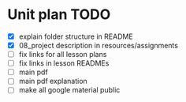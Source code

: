 # Unit plan TODO

- [x] explain folder structure in README
- [x] 08_project description in resources/assignments
- [ ] fix links for all lesson plans
- [ ] fix links in lesson READMEs
- [ ] main pdf
- [ ] main pdf explanation
- [ ] make all google material public
